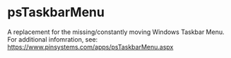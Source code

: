 # psTaskbarMenu
A replacement for the missing/constantly moving Windows Taskbar Menu. <br/> 
For additional infomration, see: <br/>
https://www.pinsystems.com/apps/psTaskbarMenu.aspx
